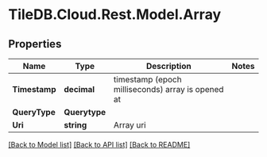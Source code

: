 
# TileDB.Cloud.Rest.Model.Array

## Properties

Name | Type | Description | Notes
------------ | ------------- | ------------- | -------------
**Timestamp** | **decimal** | timestamp (epoch milliseconds) array is opened at | 
**QueryType** | **Querytype** |  | 
**Uri** | **string** | Array uri | 

[[Back to Model list]](../README.md#documentation-for-models)
[[Back to API list]](../README.md#documentation-for-api-endpoints)
[[Back to README]](../README.md)


